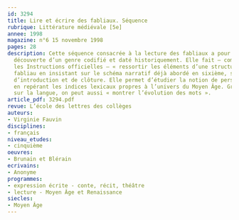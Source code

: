 ```yaml
---
id: 3294
title: Lire et écrire des fabliaux. Séquence
rubrique: Littérature médiévale [5e]
annee: 1998
magazine: n°6 15 novembre 1998
pages: 28
description: Cette séquence consacrée à la lecture des fabliaux a pour objectif la
  découverte d’un genre codifié et daté historiquement. Elle fait – comme le préconisent
  les Instructions officielles – « ressortir les éléments d’une structuration » du
  fabliau en insistant sur le schéma narratif déjà abordé en sixième, sur les formules
  d’introduction et de clôture. Elle permet d’étudier la notion de personnage type,
  en repérant les indices lexicaux propres à l’univers du Moyen Âge. Grâce au travail
  sur la langue, on peut aussi « montrer l’évolution des mots ».
article_pdf: 3294.pdf
revue: L’école des lettres des collèges
auteurs:
- Virginie Fauvin
disciplines:
- français
niveau_etudes:
- cinquième
oeuvres:
- Brunain et Blérain
ecrivains:
- Anonyme
programmes:
- expression écrite - conte, récit, théâtre
- lecture - Moyen Âge et Renaissance
siecles:
- Moyen Âge
---
```

